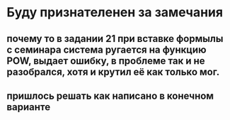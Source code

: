 # Буду признателенен за замечания
## почему то в задании 21 при вставке формылы с семинара система ругается на функцию POW, выдает ошибку, в проблеме так и не разобрался, хотя и крутил её как только мог.
## пришлось решать как написано в конечном варианте
